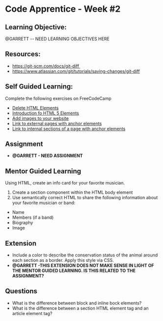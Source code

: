 # Code Apprentice - Week #2

## Learning Objective:
@GARRETT -- NEED LEARNING OBJECTIVES HERE

## Resources:
* https://git-scm.com/docs/git-diff 
* https://www.atlassian.com/git/tutorials/saving-changes/git-diff

## Self Guided Learning:

Complete the following exercises on FreeCodeCamp
* [Delete HTML Elements](https://learn.freecodecamp.org/responsive-web-design/basic-html-and-html5/delete-html-elements/)
* [Introduction fo HTML 5 Elements](https://learn.freecodecamp.org/responsive-web-design/basic-html-and-html5/introduction-to-html5-elements/)
* [Add images to your website](https://learn.freecodecamp.org/responsive-web-design/basic-html-and-html5/add-images-to-your-website/)
* [Link to external pages with anchor elements](https://learn.freecodecamp.org/responsive-web-design/basic-html-and-html5/link-to-external-pages-with-anchor-elements/)
* [Link to internal sections of a page with anchor elements](https://learn.freecodecamp.org/responsive-web-design/basic-html-and-html5/link-to-internal-sections-of-a-page-with-anchor-elements/)
    
## Assignment
* **@GARRETT - NEED ASSIGNMENT**

## Mentor Guided Learning
Using HTML, create an info card for your favorite musician.

1. Create a section component within the HTML body element
2. Use semantically correct HTML to share the following information about your favorite musician or band:
* Name
* Members (if a band)
* Biography
* Image
    
## Extension
* Include a color to describe the conservation status of the animal around each section as a border. Apply this style via CSS.
* **@GARRETT -THIS EXTENSION DOES NOT MAKE SENSE IN LIGHT OF THE MENTOR GUIDED LEARNING. IS THIS RELATED TO THE ASSIGNMENT?**

## Questions
* What is the difference between block and inline bock elements?
* What is the difference between a section HTML element tag and an article element tag? 
